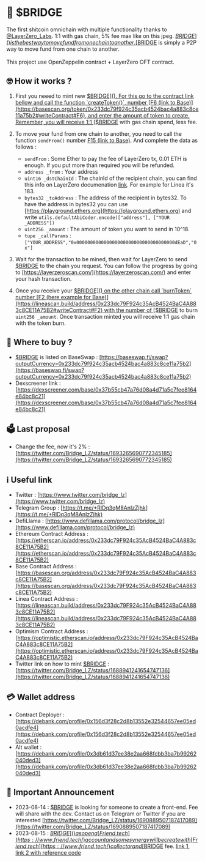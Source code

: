# 🌉 $BRIDGE

The first shitcoin omnichain with multiple functionality thanks to [@LayerZero_Labs](https://twitter.com/LayerZero_Labs). 
1:1 with gas chain, 5% fee max like on this jpeg. [$BRIDGE]() is the best way to move fund from one chain to another. [$BRIDGE]() is simply a P2P way to move fund from one chain to another.
<br>
<br>
This project use OpenZeppelin contract + LayerZero OFT contract.
<br>



## 🤓 How it works ?

1. First you neeed to mint new [$BRIDGE](). For this go to the contract link bellow and call the function `createToken()`, number [F6 (link to Base)](https://basescan.org/token/0x233dc79f924c35acb4524bac4a883c8ce11a75b2#writeContract#F6), and enter the amount of token to create. Remember, you  will receive 1:1 [$BRIDGE]() with gas chain spend, less fee. 


2. To move your fund from one chain to another, you need to call the function `sendFrom()` number [F15 (link to Base)](https://basescan.org/token/0x233dc79f924c35acb4524bac4a883c8ce11a75b2#writeContract#F15). And complete the data as follows :
   - `sendFrom` : Some Ether to pay the fee of LayerZero tx, 0.01 ETH is enough. If you put more than required you will be refunded.
   - `address _from` : Your address
   - `uint16 _dstChainId` : The chainId of the recipient chain, you can find this info on LayerZero documenation [link](https://layerzero.gitbook.io/docs/technical-reference/mainnet/supported-chain-ids). For example for Linea it's 183.
   - `bytes32 _toAddress` : The address of the recipient in bytes32. To have the address in bytes32 you can use [https://playground.ethers.org](https://playground.ethers.org) and write `utils.defaultAbiCoder.encode(["address"], ["YOUR _ADDRESS"])`
   - `uint256 _amount` : The amount of token you want to send in 10^18.
   - `tupe _callParams` : `["YOUR_ADDRESS","0x000000000000000000000000000000000000dEaD","0x"]`
 

3. Wait for the transaction to be mined, then wait for LayerZero to send [$BRIDGE]() to the chain you request. You can follow the progress by going to [https://layerzeroscan.com/](https://layerzeroscan.com/) and enter your hash transaction.


4. Once you receive your [$BRIDGE]() on the other chain call `burnToken` number [F2 (here example for Base)](https://lineascan.build/address/0x233dc79F924c35AcB4524BaC4A883c8CE11A75B2#writeContract#F2)  with the number of [$BRIDGE]() to burn `uint256 _amount`. Once transaction minted you will receive 1:1 gas chain with the token burn.



## 🤑 Where to buy ?

- [$BRIDGE]() is listed on BaseSwap : [https://baseswap.fi/swap?outputCurrency=0x233dc79f924c35acb4524bac4a883c8ce11a75b2](https://baseswap.fi/swap?outputCurrency=0x233dc79f924c35acb4524bac4a883c8ce11a75b2)
- Dexscreener link : [https://dexscreener.com/base/0x37b55cb47a76d08a4d71a5c7fee8164e84bc8c21](https://dexscreener.com/base/0x37b55cb47a76d08a4d71a5c7fee8164e84bc8c21)



## 🗳️ Last proposal

- Change the fee, now it's 2% : [https://twitter.com/Bridge_LZ/status/1693265690772345185](https://twitter.com/Bridge_LZ/status/1693265690772345185)



## ℹ️ Useful link

- Twitter : [https://www.twitter.com/bridge_lz](https://www.twitter.com/bridge_lz)
- Telegram Group : [https://t.me/+RlDq3qM8AnIzZjhk](https://t.me/+RlDq3qM8AnIzZjhk)
- DefiLlama : [https://www.defillama.com/protocol/bridge_lz](https://www.defillama.com/protocol/bridge_lz)
- Ethereum Contract Address : [https://etherscan.io/address/0x233dc79F924c35AcB4524BaC4A883c8CE11A75B2](https://etherscan.io/address/0x233dc79F924c35AcB4524BaC4A883c8CE11A75B2)
- Base Contract Address :  [https://basescan.org/address/0x233dc79F924c35AcB4524BaC4A883c8CE11A75B2](https://basescan.org/address/0x233dc79F924c35AcB4524BaC4A883c8CE11A75B2)
- Linea Contract Address :  [https://lineascan.build/address/0x233dc79F924c35AcB4524BaC4A883c8CE11A75B2](https://lineascan.build/address/0x233dc79F924c35AcB4524BaC4A883c8CE11A75B2)
- Optimism Contract Address :  [https://optimistic.etherscan.io/address/0x233dc79F924c35AcB4524BaC4A883c8CE11A75B2](https://optimistic.etherscan.io/address/0x233dc79F924c35AcB4524BaC4A883c8CE11A75B2)
- Twitter link on how to mint [$BRIDGE]() : [https://twitter.com/Bridge_LZ/status/1688941241654747136](https://twitter.com/Bridge_LZ/status/1688941241654747136)



## 💳 Wallet address 

- Contract Deployer : [https://debank.com/profile/0x156d3f28c2d8b13552e32544657ee05ed0acdfe4](https://debank.com/profile/0x156d3f28c2d8b13552e32544657ee05ed0acdfe4)
- Alt wallet : [https://debank.com/profile/0x3db61d37ee38e2aa668fcbb3ba7b99262040ded3](https://debank.com/profile/0x3db61d37ee38e2aa668fcbb3ba7b99262040ded3)


## 📣 Important Announcement 

- 2023-08-14 : [$BRIDGE]() is looking for someone to create a front-end. Fee will share with the dev. Contact us on Telegram or Twitter if you are interested [https://twitter.com/Bridge_LZ/status/1690889507187417089](https://twitter.com/Bridge_LZ/status/1690889507187417089)
- 2023-08-15 : [$BRIDGE]() as open a [Friend.tech](https://www.friend.tech/) account and some synergy will be create with [Friend.tech](https://www.friend.tech/) collector and [$BRIDGE]() fee. [link 1](https://twitter.com/Bridge_LZ/status/1692324217025347944), [link 2 with reference code](https://twitter.com/Bridge_LZ/status/1692865556272078869) 
